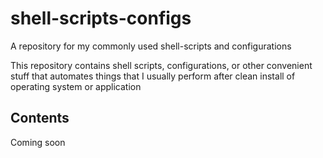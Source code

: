 # shell-scripts-configs
A repository for my commonly used shell-scripts and configurations

This repository contains shell scripts, configurations, or other convenient stuff that automates things that I usually perform after clean install of operating system or application

## Contents
Coming soon
